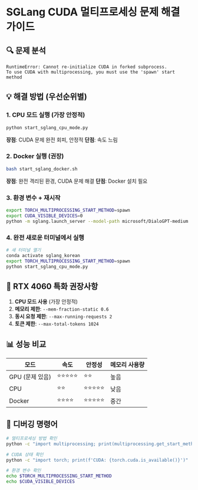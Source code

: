 # SGLang CUDA 멀티프로세싱 문제 해결 가이드

## 🔍 문제 분석
```
RuntimeError: Cannot re-initialize CUDA in forked subprocess. 
To use CUDA with multiprocessing, you must use the 'spawn' start method
```

## 💡 해결 방법 (우선순위별)

### 1. CPU 모드 실행 (가장 안정적)
```bash
python start_sglang_cpu_mode.py
```
**장점**: CUDA 문제 완전 회피, 안정적
**단점**: 속도 느림

### 2. Docker 실행 (권장)
```bash
bash start_sglang_docker.sh
```
**장점**: 완전 격리된 환경, CUDA 문제 해결
**단점**: Docker 설치 필요

### 3. 환경 변수 + 재시작
```bash
export TORCH_MULTIPROCESSING_START_METHOD=spawn
export CUDA_VISIBLE_DEVICES=0
python -m sglang.launch_server --model-path microsoft/DialoGPT-medium
```

### 4. 완전 새로운 터미널에서 실행
```bash
# 새 터미널 열기
conda activate sglang_korean
export TORCH_MULTIPROCESSING_START_METHOD=spawn
python start_sglang_cpu_mode.py
```

## 🎯 RTX 4060 특화 권장사항

1. **CPU 모드 사용** (가장 안정적)
2. **메모리 제한**: `--mem-fraction-static 0.6`
3. **동시 요청 제한**: `--max-running-requests 2`
4. **토큰 제한**: `--max-total-tokens 1024`

## 📊 성능 비교

| 모드 | 속도 | 안정성 | 메모리 사용량 |
|------|------|--------|---------------|
| GPU (문제 있음) | ⭐⭐⭐⭐⭐ | ⭐⭐ | 높음 |
| CPU | ⭐⭐ | ⭐⭐⭐⭐⭐ | 낮음 |
| Docker | ⭐⭐⭐⭐ | ⭐⭐⭐⭐⭐ | 중간 |

## 🔧 디버깅 명령어

```bash
# 멀티프로세싱 방법 확인
python -c "import multiprocessing; print(multiprocessing.get_start_method())"

# CUDA 상태 확인
python -c "import torch; print(f'CUDA: {torch.cuda.is_available()}')"

# 환경 변수 확인
echo $TORCH_MULTIPROCESSING_START_METHOD
echo $CUDA_VISIBLE_DEVICES
```

